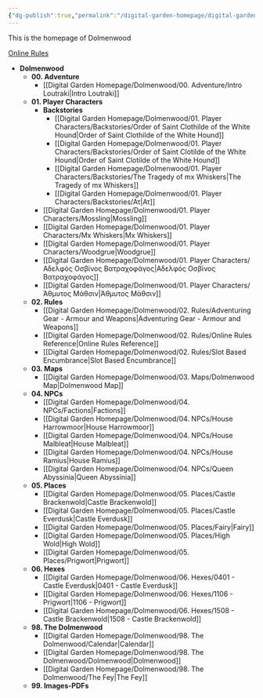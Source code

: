 ```yaml
---
{"dg-publish":true,"permalink":"/digital-garden-homepage/digital-garden-homepage/","tags":["gardenEntry"]}
---
```


This is the homepage of Dolmenwood

[Online Rules](https://www.dolmenwood.necroticgnome.com/rules/doku.php?id=start) 


- **Dolmenwood**
	- **00. Adventure**
		- [[Digital Garden Homepage/Dolmenwood/00. Adventure/Intro Loutraki\|Intro Loutraki]]
	- **01. Player Characters**
		- **Backstories**
			- [[Digital Garden Homepage/Dolmenwood/01. Player Characters/Backstories/Order of Saint Clothilde of the White Hound\|Order of Saint Clothilde of the White Hound]]
			- [[Digital Garden Homepage/Dolmenwood/01. Player Characters/Backstories/Order of Saint Clotilde of the White Hound\|Order of Saint Clotilde of the White Hound]]
			- [[Digital Garden Homepage/Dolmenwood/01. Player Characters/Backstories/The Tragedy of mx Whiskers\|The Tragedy of mx Whiskers]]
			- [[Digital Garden Homepage/Dolmenwood/01. Player Characters/Backstories/Ατ\|Ατ]]
		- [[Digital Garden Homepage/Dolmenwood/01. Player Characters/Mossling\|Mossling]]
		- [[Digital Garden Homepage/Dolmenwood/01. Player Characters/Mx Whiskers\|Mx Whiskers]]
		- [[Digital Garden Homepage/Dolmenwood/01. Player Characters/Woodgrue\|Woodgrue]]
		- [[Digital Garden Homepage/Dolmenwood/01. Player Characters/Αδελφός Οσβίνος Βατραχοφάγος\|Αδελφός Οσβίνος Βατραχοφάγος]]
		- [[Digital Garden Homepage/Dolmenwood/01. Player Characters/Άθμυτος Μάθσιν\|Άθμυτος Μάθσιν]]
	- **02. Rules**
		- [[Digital Garden Homepage/Dolmenwood/02. Rules/Adventuring Gear - Armour and Weapons\|Adventuring Gear - Armour and Weapons]]
		- [[Digital Garden Homepage/Dolmenwood/02. Rules/Online Rules Reference\|Online Rules Reference]]
		- [[Digital Garden Homepage/Dolmenwood/02. Rules/Slot Based Encumbrance\|Slot Based Encumbrance]]
	- **03. Maps**
		- [[Digital Garden Homepage/Dolmenwood/03. Maps/Dolmenwood Map\|Dolmenwood Map]]
	- **04. NPCs**
		- [[Digital Garden Homepage/Dolmenwood/04. NPCs/Factions\|Factions]]
		- [[Digital Garden Homepage/Dolmenwood/04. NPCs/House Harrowmoor\|House Harrowmoor]]
		- [[Digital Garden Homepage/Dolmenwood/04. NPCs/House Malbleat\|House Malbleat]]
		- [[Digital Garden Homepage/Dolmenwood/04. NPCs/House Ramius\|House Ramius]]
		- [[Digital Garden Homepage/Dolmenwood/04. NPCs/Queen Abyssinia\|Queen Abyssinia]]
	- **05. Places**
		- [[Digital Garden Homepage/Dolmenwood/05. Places/Castle Brackenwold\|Castle Brackenwold]]
		- [[Digital Garden Homepage/Dolmenwood/05. Places/Castle Everdusk\|Castle Everdusk]]
		- [[Digital Garden Homepage/Dolmenwood/05. Places/Fairy\|Fairy]]
		- [[Digital Garden Homepage/Dolmenwood/05. Places/High Wold\|High Wold]]
		- [[Digital Garden Homepage/Dolmenwood/05. Places/Prigwort\|Prigwort]]
	- **06. Hexes**
		- [[Digital Garden Homepage/Dolmenwood/06. Hexes/0401 - Castle Everdusk\|0401 - Castle Everdusk]]
		- [[Digital Garden Homepage/Dolmenwood/06. Hexes/1106 - Prigwort\|1106 - Prigwort]]
		- [[Digital Garden Homepage/Dolmenwood/06. Hexes/1508 - Castle Brackenwold\|1508 - Castle Brackenwold]]
	- **98. The Dolmenwood**
		- [[Digital Garden Homepage/Dolmenwood/98. The Dolmenwood/Calendar\|Calendar]]
		- [[Digital Garden Homepage/Dolmenwood/98. The Dolmenwood/Dolmenwood\|Dolmenwood]]
		- [[Digital Garden Homepage/Dolmenwood/98. The Dolmenwood/The Fey\|The Fey]]
	- **99. Images-PDFs**






